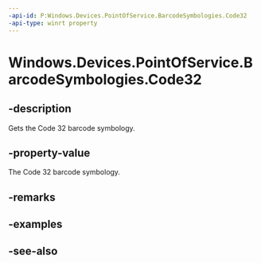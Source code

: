 ```yaml
---
-api-id: P:Windows.Devices.PointOfService.BarcodeSymbologies.Code32
-api-type: winrt property
---
```


<!-- Property syntax
public uint Code32 { get; }
-->

# Windows.Devices.PointOfService.BarcodeSymbologies.Code32

## -description
Gets the Code 32 barcode symbology.

## -property-value
The Code 32 barcode symbology.

## -remarks

## -examples

## -see-also
